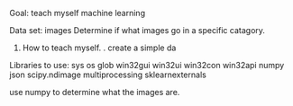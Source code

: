 Goal: teach myself machine learning 

Data set: images
Determine if what images go in a specific catagory.

1. How to teach myself. 
   . create a simple  da

Libraries to use: 
sys
os
glob
win32gui
win32ui
win32con
win32api
numpy 
json
scipy.ndimage
multiprocessing
sklearnexternals 

use numpy to determine what the images are.


